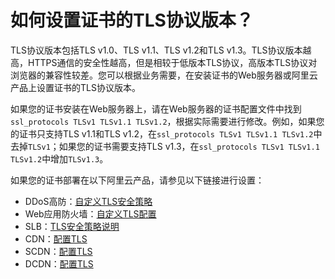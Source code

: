 # 如何设置证书的TLS协议版本？

TLS协议版本包括TLS v1.0、TLS v1.1、TLS v1.2和TLS v1.3。TLS协议版本越高，HTTPS通信的安全性越高，但是相较于低版本TLS协议，高版本TLS协议对浏览器的兼容性较差。您可以根据业务需要，在安装证书的Web服务器或阿里云产品上设置证书的TLS协议版本。

如果您的证书安装在Web服务器上，请在Web服务器的证书配置文件中找到`ssl_protocols TLSv1 TLSv1.1 TLSv1.2`，根据实际需要进行修改。例如，如果您的证书只支持TLS v1.1和TLS v1.2，在`ssl_protocols TLSv1 TLSv1.1 TLSv1.2`中去掉`TLSv1`；如果您的证书需要支持TLS v1.3，在`ssl_protocols TLSv1 TLSv1.1 TLSv1.2`中增加`TLSv1.3`。

如果您的证书部署在以下阿里云产品，请参见以下链接进行设置：

-   DDoS高防：[自定义TLS安全策略](/cn.zh-CN/DDoS高防（新BGP&国际）用户指南/接入DDoS高防/域名接入/自定义TLS安全策略.md)
-   Web应用防火墙：[自定义TLS配置](/cn.zh-CN/接入WAF/自定义TLS配置.md)
-   SLB：[TLS安全策略说明](/cn.zh-CN/传统型负载均衡CLB/CLB用户指南/监听/TLS安全策略说明.md)
-   CDN：[配置TLS](/cn.zh-CN/域名管理/HTTPS配置/配置TLS.md)
-   SCDN：[配置TLS]()
-   DCDN：[配置TLS]()

